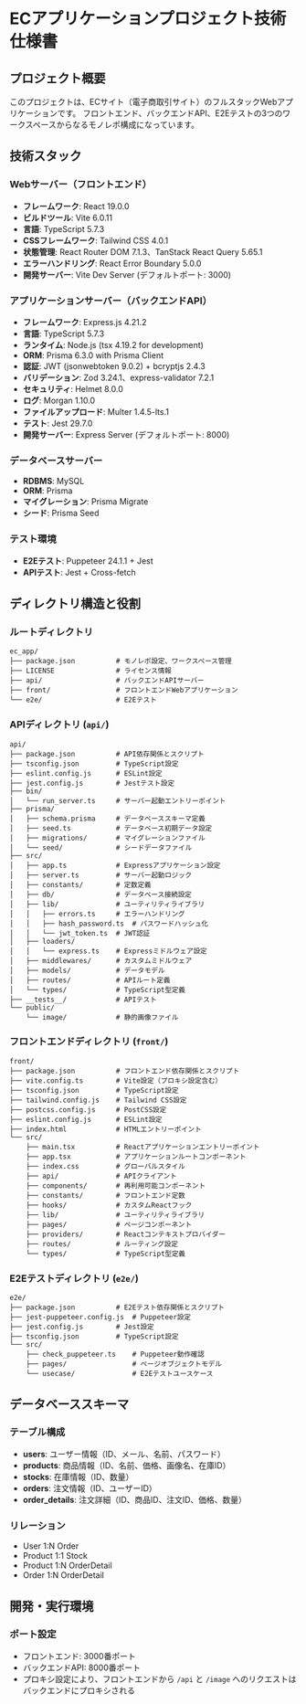 # ECアプリケーションプロジェクト技術仕様書

## プロジェクト概要

このプロジェクトは、ECサイト（電子商取引サイト）のフルスタックWebアプリケーションです。
フロントエンド、バックエンドAPI、E2Eテストの3つのワークスペースからなるモノレポ構成になっています。

## 技術スタック

### Webサーバー（フロントエンド）
- **フレームワーク**: React 19.0.0
- **ビルドツール**: Vite 6.0.11
- **言語**: TypeScript 5.7.3
- **CSSフレームワーク**: Tailwind CSS 4.0.1
- **状態管理**: React Router DOM 7.1.3、TanStack React Query 5.65.1
- **エラーハンドリング**: React Error Boundary 5.0.0
- **開発サーバー**: Vite Dev Server (デフォルトポート: 3000)

### アプリケーションサーバー（バックエンドAPI）
- **フレームワーク**: Express.js 4.21.2
- **言語**: TypeScript 5.7.3
- **ランタイム**: Node.js (tsx 4.19.2 for development)
- **ORM**: Prisma 6.3.0 with Prisma Client
- **認証**: JWT (jsonwebtoken 9.0.2) + bcryptjs 2.4.3
- **バリデーション**: Zod 3.24.1、express-validator 7.2.1
- **セキュリティ**: Helmet 8.0.0
- **ログ**: Morgan 1.10.0
- **ファイルアップロード**: Multer 1.4.5-lts.1
- **テスト**: Jest 29.7.0
- **開発サーバー**: Express Server (デフォルトポート: 8000)

### データベースサーバー
- **RDBMS**: MySQL
- **ORM**: Prisma
- **マイグレーション**: Prisma Migrate
- **シード**: Prisma Seed

### テスト環境
- **E2Eテスト**: Puppeteer 24.1.1 + Jest
- **APIテスト**: Jest + Cross-fetch

## ディレクトリ構造と役割

### ルートディレクトリ
```
ec_app/
├── package.json          # モノレポ設定、ワークスペース管理
├── LICENSE               # ライセンス情報
├── api/                  # バックエンドAPIサーバー
├── front/                # フロントエンドWebアプリケーション
└── e2e/                  # E2Eテスト
```

### APIディレクトリ (`api/`)
```
api/
├── package.json          # API依存関係とスクリプト
├── tsconfig.json         # TypeScript設定
├── eslint.config.js      # ESLint設定
├── jest.config.js        # Jestテスト設定
├── bin/
│   └── run_server.ts     # サーバー起動エントリーポイント
├── prisma/
│   ├── schema.prisma     # データベーススキーマ定義
│   ├── seed.ts           # データベース初期データ設定
│   ├── migrations/       # マイグレーションファイル
│   └── seed/             # シードデータファイル
├── src/
│   ├── app.ts            # Expressアプリケーション設定
│   ├── server.ts         # サーバー起動ロジック
│   ├── constants/        # 定数定義
│   ├── db/               # データベース接続設定
│   ├── lib/              # ユーティリティライブラリ
│   │   ├── errors.ts     # エラーハンドリング
│   │   ├── hash_password.ts  # パスワードハッシュ化
│   │   └── jwt_token.ts  # JWT認証
│   ├── loaders/
│   │   └── express.ts    # Expressミドルウェア設定
│   ├── middlewares/      # カスタムミドルウェア
│   ├── models/           # データモデル
│   ├── routes/           # APIルート定義
│   └── types/            # TypeScript型定義
├── __tests__/            # APIテスト
└── public/
    └── image/            # 静的画像ファイル
```

### フロントエンドディレクトリ (`front/`)
```
front/
├── package.json          # フロントエンド依存関係とスクリプト
├── vite.config.ts        # Vite設定（プロキシ設定含む）
├── tsconfig.json         # TypeScript設定
├── tailwind.config.js    # Tailwind CSS設定
├── postcss.config.js     # PostCSS設定
├── eslint.config.js      # ESLint設定
├── index.html            # HTMLエントリーポイント
└── src/
    ├── main.tsx          # Reactアプリケーションエントリーポイント
    ├── app.tsx           # アプリケーションルートコンポーネント
    ├── index.css         # グローバルスタイル
    ├── api/              # APIクライアント
    ├── components/       # 再利用可能コンポーネント
    ├── constants/        # フロントエンド定数
    ├── hooks/            # カスタムReactフック
    ├── lib/              # ユーティリティライブラリ
    ├── pages/            # ページコンポーネント
    ├── providers/        # Reactコンテキストプロバイダー
    ├── routes/           # ルーティング設定
    └── types/            # TypeScript型定義
```

### E2Eテストディレクトリ (`e2e/`)
```
e2e/
├── package.json          # E2Eテスト依存関係とスクリプト
├── jest-puppeteer.config.js  # Puppeteer設定
├── jest.config.js        # Jest設定
├── tsconfig.json         # TypeScript設定
└── src/
    ├── check_puppeteer.ts    # Puppeteer動作確認
    ├── pages/                # ページオブジェクトモデル
    └── usecase/              # E2Eテストユースケース
```

## データベーススキーマ

### テーブル構成
- **users**: ユーザー情報（ID、メール、名前、パスワード）
- **products**: 商品情報（ID、名前、価格、画像名、在庫ID）
- **stocks**: 在庫情報（ID、数量）
- **orders**: 注文情報（ID、ユーザーID）
- **order_details**: 注文詳細（ID、商品ID、注文ID、価格、数量）

### リレーション
- User 1:N Order
- Product 1:1 Stock
- Product 1:N OrderDetail
- Order 1:N OrderDetail

## 開発・実行環境

### ポート設定
- フロントエンド: 3000番ポート
- バックエンドAPI: 8000番ポート
- プロキシ設定により、フロントエンドから `/api` と `/image` へのリクエストはバックエンドにプロキシされる